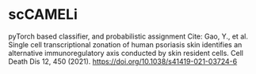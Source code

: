 # scCAMELi
pyTorch based classifier, and probabilistic assignment  Cite: Gao, Y., et al. Single cell transcriptional zonation of human psoriasis skin identifies an alternative immunoregulatory axis conducted by skin resident cells. Cell Death Dis 12, 450 (2021). https://doi.org/10.1038/s41419-021-03724-6
